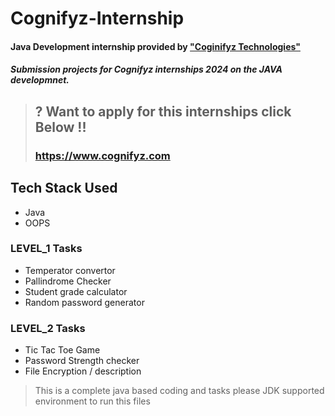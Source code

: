 # Cognifyz-Internship

#### Java Development internship provided by <a href='https://www.cognifyz.com'> "Coginifyz Technologies"</a>

##### Submission projects for Cognifyz internships 2024 on the JAVA developmnet.

> ## ? Want to apply for this internships click Below !!
> ### https://www.cognifyz.com


## Tech Stack Used 
* Java 
* OOPS

### LEVEL_1 Tasks
- Temperator convertor
- Pallindrome Checker
- Student grade calculator
- Random password generator

### LEVEL_2 Tasks
- Tic Tac Toe Game
- Password Strength checker
- File Encryption / description

> This is a complete java based coding and tasks please JDK supported environment to run this files

